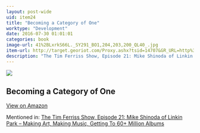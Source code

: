 ```yaml
---
layout: post-wide
uid: item24
title: "Becoming a Category of One"
worktype: "Development"
date: 2016-07-30 01:01:01
categories: book
image-url: 41%2BLxrkS66L._SY291_BO1,204,203,200_QL40_.jpg
item-url: http://target.georiot.com/Proxy.ashx?tsid=14707&GR_URL=http%3A%2F%2Fwww.amazon.com%2FBecoming-Category-One-Extraordinary-Comparison%2Fdp%2F0470496355%2F
description: "The Tim Ferriss Show, Episode 21: Mike Shinoda of Linkin Park – Making Art, Making Music, Getting To 60+ Million Albums"
---
```

<a href="http://target.georiot.com/Proxy.ashx?tsid=14707&GR_URL=http%3A%2F%2Fwww.amazon.com%2FBecoming-Category-One-Extraordinary-Comparison%2Fdp%2F0470496355%2F" target="blank"><img src="../../../../img/thumbs/41%2BLxrkS66L._SY291_BO1,204,203,200_QL40_.jpg" class="prod-img"></a>
<h2>Becoming a Category of One</h2>
<p><a class="btn btn-primary" href="http://target.georiot.com/Proxy.ashx?tsid=14707&GR_URL=http%3A%2F%2Fwww.amazon.com%2FBecoming-Category-One-Extraordinary-Comparison%2Fdp%2F0470496355%2F" target="blank">View on Amazon</a><p>
<p>Mentioned in: <a href="http://fourhourworkweek.com/2014/08/04/mike-shinoda/" target="blank">The Tim Ferriss Show, Episode 21: Mike Shinoda of Linkin Park – Making Art, Making Music, Getting To 60+ Million Albums</a></p>
